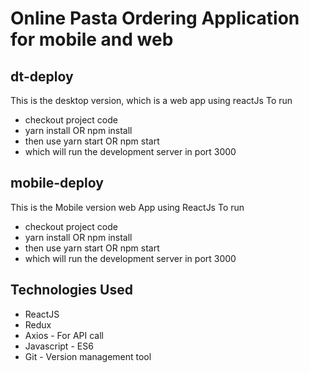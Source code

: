 # Online Pasta Ordering Application for mobile and web

## dt-deploy
This is the desktop version, which is a web app using reactJs
To run
* checkout project code
* yarn install OR npm install
* then use yarn start OR npm start
* which will run the development server in port 3000 

## mobile-deploy
This is the Mobile version web App using ReactJs
To run
* checkout project code
* yarn install OR npm install
* then use yarn start OR npm start
* which will run the development server in port 3000

## Technologies Used
* ReactJS
* Redux
* Axios - For API call
* Javascript - ES6
* Git - Version management tool

